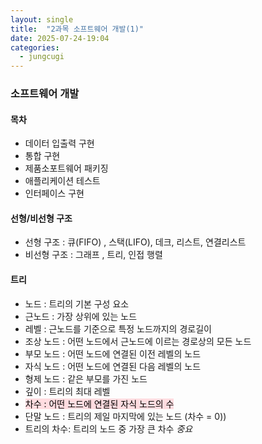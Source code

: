 ```yaml
---
layout: single
title:  "2과목 소프트웨어 개발(1)"
date: 2025-07-24-19:04 
categories:
  - jungcugi
---
```


### 소프트웨어 개발

#### 목차

- 데이터 입출력 구현
- 통합 구현
- 제품소포트웨어 패키징
- 애플리케이션 테스트
- 인터페이스 구현


#### 선형/비선형 구조

- 선형 구조 : 큐(FIFO) , 스택(LIFO), 데크, 리스트, 연결리스트
- 비선형 구조 : 그래프 , 트리, 인접 행렬

#### 트리

- 노드       : 트리의 기본 구성 요소
- 근노드     : 가장 상위에 있는 노드
- 레벨       : 근노드를 기준으로 특정 노드까지의 경로길이
- 조상 노드  : 어떤 노드에서 근노드에 이르는 경로상의 모든 노드
- 부모 노드  : 어떤 노드에 연결된 이전 레벨의 노드
- 자식 노드  : 어떤 노드에 연결된 다음 레벨의 노드
- 형제 노드  : 같은 부모를 가진 노드
- 깊이       : 트리의 최대 레벨
- <mark style='background-color: #ffdce0'> 차수       : 어떤 노드에 연결된 자식 노드의 수 </mark>
- 단말 노드  : 트리의 제일 마지막에 있는 노드 (차수 = 0))
- 트리의 차수: 트리의 노드 중 가장 큰 차수  *중요*
